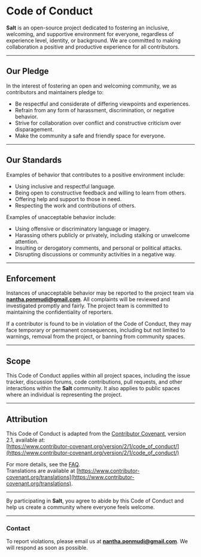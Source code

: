 # **Code of Conduct**

**Salt** is an open-source project dedicated to fostering an inclusive, welcoming, and supportive environment for everyone, regardless of experience level, identity, or background. We are committed to making collaboration a positive and productive experience for all contributors.

---

## **Our Pledge**

In the interest of fostering an open and welcoming community, we as contributors and maintainers pledge to:

- Be respectful and considerate of differing viewpoints and experiences.  
- Refrain from any form of harassment, discrimination, or negative behavior.  
- Strive for collaboration over conflict and constructive criticism over disparagement.  
- Make the community a safe and friendly space for everyone.

---

## **Our Standards**

Examples of behavior that contributes to a positive environment include:

- Using inclusive and respectful language.  
- Being open to constructive feedback and willing to learn from others.  
- Offering help and support to those in need.  
- Respecting the work and contributions of others.

Examples of unacceptable behavior include:

- Using offensive or discriminatory language or imagery.  
- Harassing others publicly or privately, including stalking or unwelcome attention.  
- Insulting or derogatory comments, and personal or political attacks.  
- Disrupting discussions or community activities in a negative way.

---

## **Enforcement**

Instances of unacceptable behavior may be reported to the project team via **[nantha.ponmudi@gmail.com](mailto:nantha.ponmudi@gmail.com)**. All complaints will be reviewed and investigated promptly and fairly. The project team is committed to maintaining the confidentiality of reporters.

If a contributor is found to be in violation of the Code of Conduct, they may face temporary or permanent consequences, including but not limited to warnings, removal from the project, or banning from community spaces.

---

## **Scope**

This Code of Conduct applies within all project spaces, including the issue tracker, discussion forums, code contributions, pull requests, and other interactions within the **Salt** community. It also applies to public spaces where an individual is representing the project.

---

## **Attribution**

This Code of Conduct is adapted from the [Contributor Covenant](https://www.contributor-covenant.org), version 2.1, available at:  
[https://www.contributor-covenant.org/version/2/1/code_of_conduct/](https://www.contributor-covenant.org/version/2/1/code_of_conduct/)

For more details, see the [FAQ](https://www.contributor-covenant.org/faq).  
Translations are available at [https://www.contributor-covenant.org/translations](https://www.contributor-covenant.org/translations).

---

By participating in **Salt**, you agree to abide by this Code of Conduct and help us create a community where everyone feels welcome.

---

### **Contact**

To report violations, please email us at **[nantha.ponmudi@gmail.com](mailto:nantha.ponmudi@gmail.com)**. We will respond as soon as possible.
